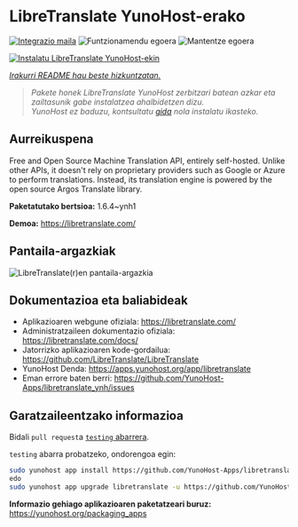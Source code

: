 <!--
Ohart ongi: README hau automatikoki sortu da <https://github.com/YunoHost/apps/tree/master/tools/readme_generator>ri esker
EZ editatu eskuz.
-->

# LibreTranslate YunoHost-erako

[![Integrazio maila](https://apps.yunohost.org/badge/integration/libretranslate)](https://ci-apps.yunohost.org/ci/apps/libretranslate/)
![Funtzionamendu egoera](https://apps.yunohost.org/badge/state/libretranslate)
![Mantentze egoera](https://apps.yunohost.org/badge/maintained/libretranslate)

[![Instalatu LibreTranslate YunoHost-ekin](https://install-app.yunohost.org/install-with-yunohost.svg)](https://install-app.yunohost.org/?app=libretranslate)

*[Irakurri README hau beste hizkuntzatan.](./ALL_README.md)*

> *Pakete honek LibreTranslate YunoHost zerbitzari batean azkar eta zailtasunik gabe instalatzea ahalbidetzen dizu.*  
> *YunoHost ez baduzu, kontsultatu [gida](https://yunohost.org/install) nola instalatu ikasteko.*

## Aurreikuspena

Free and Open Source Machine Translation API, entirely self-hosted. Unlike other APIs, it doesn't rely on proprietary providers such as Google or Azure to perform translations. Instead, its translation engine is powered by the open source Argos Translate library.


**Paketatutako bertsioa:** 1.6.4~ynh1

**Demoa:** <https://libretranslate.com/>

## Pantaila-argazkiak

![LibreTranslate(r)en pantaila-argazkia](./doc/screenshots/screenshot.png)

## Dokumentazioa eta baliabideak

- Aplikazioaren webgune ofiziala: <https://libretranslate.com/>
- Administratzaileen dokumentazio ofiziala: <https://libretranslate.com/docs/>
- Jatorrizko aplikazioaren kode-gordailua: <https://github.com/LibreTranslate/LibreTranslate>
- YunoHost Denda: <https://apps.yunohost.org/app/libretranslate>
- Eman errore baten berri: <https://github.com/YunoHost-Apps/libretranslate_ynh/issues>

## Garatzaileentzako informazioa

Bidali `pull request`a [`testing` abarrera](https://github.com/YunoHost-Apps/libretranslate_ynh/tree/testing).

`testing` abarra probatzeko, ondorengoa egin:

```bash
sudo yunohost app install https://github.com/YunoHost-Apps/libretranslate_ynh/tree/testing --debug
edo
sudo yunohost app upgrade libretranslate -u https://github.com/YunoHost-Apps/libretranslate_ynh/tree/testing --debug
```

**Informazio gehiago aplikazioaren paketatzeari buruz:** <https://yunohost.org/packaging_apps>
